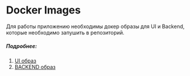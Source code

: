 # Docker Images
Для работы приложению необходимы докер образы для UI и Backend, которые необходимо запушить в репозиторий.

##### Подробнее:
1. [UI образ](https://gitlab.com/vvlineate/search_engine_ui)
2. [BACKEND образ](https://gitlab.com/vvlineate/search_engine_crawler)
